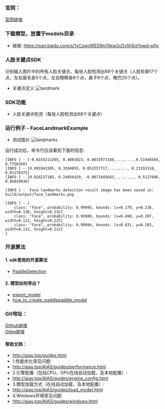 ### 官网：
[官网链接](http://www.aias.top/)

### 下载模型，放置于models目录
- 链接: https://pan.baidu.com/s/1yCzwcWED9n74kw2cDy5hSg?pwd=pfjx

### 人脸关键点SDK
识别输入图片中的所有人脸关键点，每张人脸检测出68个关键点（人脸轮廓17个点，左右眉毛各5个点，左右眼睛各6个点，鼻子9个点，嘴巴20个点）。

- 关键点定义
![landmark](https://aias-home.oss-cn-beijing.aliyuncs.com/AIAS/face_landmark_sdk/face_landmark.jpeg)

### SDK功能
- 人脸关键点检测（每张人脸检测出68个关键点）

### 运行例子 - FaceLandmarkExample
- 测试图片
![landmarks](https://aias-home.oss-cn-beijing.aliyuncs.com/AIAS/face_landmark_sdk/face-landmarks.png)

运行成功后，命令行应该看到下面的信息:
```text
[INFO ] - [-0.0155213205, 0.4801023, 0.0031973184,...,....,0.51944584, 0.7756358]
[INFO ] - [0.091941595, 0.3264855, 0.052257717,...,...., 0.23191518, 0.81276375]
[INFO ] - [0.026217185, 0.24056429, -0.0071445643,...,...., 0.5127686, 0.85029036]

[INFO ] -  Face landmarks detection result image has been saved in: build/output/face_landmarks.png

[INFO ] - [
	class: "Face", probability: 0.99995, bounds: [x=0.179, y=0.236, width=0.130, height=0.232]
	class: "Face", probability: 0.99989, bounds: [x=0.490, y=0.207, width=0.112, height=0.225]
	class: "Face", probability: 0.99984, bounds: [x=0.831, y=0.283, width=0.115, height=0.212]
]
```

### 开源算法
#### 1. sdk使用的开源算法
- [PaddleDetection](https://github.com/PaddlePaddle/PaddleDetection)
#### 2. 模型如何导出 ?
- [export_model](https://github.com/PaddlePaddle/PaddleDetection/blob/release%2F2.4/tools/export_model.py)
- [how_to_create_paddlepaddle_model](http://docs.djl.ai/docs/paddlepaddle/how_to_create_paddlepaddle_model_zh.html)


### Git地址：   
[Github链接](https://github.com/mymagicpower/AIAS)    
[Gitee链接](https://gitee.com/mymagicpower/AIAS)   



#### 帮助文档：
- http://aias.top/guides.html
- 1.性能优化常见问题:
- http://aias.top/AIAS/guides/performance.html
- 2.引擎配置（包括CPU，GPU在线自动加载，及本地配置）:
- http://aias.top/AIAS/guides/engine_config.html
- 3.模型加载方式（在线自动加载，及本地配置）:
- http://aias.top/AIAS/guides/load_model.html
- 4.Windows环境常见问题:
- http://aias.top/AIAS/guides/windows.html